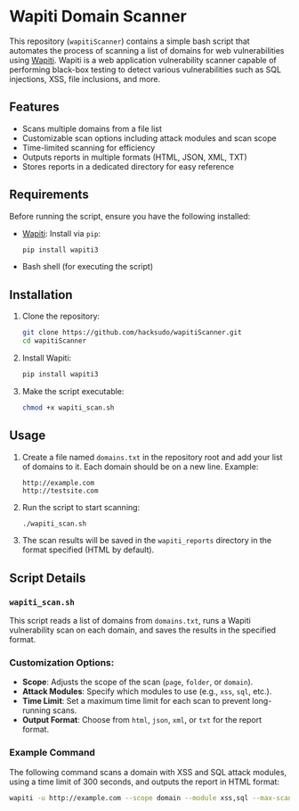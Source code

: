 # Wapiti Domain Scanner

This repository (`wapitiScanner`) contains a simple bash script that automates the process of scanning a list of domains for web vulnerabilities using [Wapiti](https://github.com/wapiti-scanner/wapiti). Wapiti is a web application vulnerability scanner capable of performing black-box testing to detect various vulnerabilities such as SQL injections, XSS, file inclusions, and more.

## Features

- Scans multiple domains from a file list
- Customizable scan options including attack modules and scan scope
- Time-limited scanning for efficiency
- Outputs reports in multiple formats (HTML, JSON, XML, TXT)
- Stores reports in a dedicated directory for easy reference

## Requirements

Before running the script, ensure you have the following installed:

- [Wapiti](https://github.com/wapiti-scanner/wapiti): Install via `pip`:

    ```bash
    pip install wapiti3
    ```

- Bash shell (for executing the script)

## Installation

1. Clone the repository:

    ```bash
    git clone https://github.com/hacksudo/wapitiScanner.git
    cd wapitiScanner
    ```

2. Install Wapiti:

    ```bash
    pip install wapiti3
    ```

3. Make the script executable:

    ```bash
    chmod +x wapiti_scan.sh
    ```

## Usage

1. Create a file named `domains.txt` in the repository root and add your list of domains to it. Each domain should be on a new line. Example:

    ```
    http://example.com
    http://testsite.com
    ```

2. Run the script to start scanning:

    ```bash
    ./wapiti_scan.sh
    ```

3. The scan results will be saved in the `wapiti_reports` directory in the format specified (HTML by default).

## Script Details

### `wapiti_scan.sh`

This script reads a list of domains from `domains.txt`, runs a Wapiti vulnerability scan on each domain, and saves the results in the specified format.

### Customization Options:

- **Scope**: Adjusts the scope of the scan (`page`, `folder`, or `domain`).
- **Attack Modules**: Specify which modules to use (e.g., `xss`, `sql`, etc.).
- **Time Limit**: Set a maximum time limit for each scan to prevent long-running scans.
- **Output Format**: Choose from `html`, `json`, `xml`, or `txt` for the report format.

### Example Command

The following command scans a domain with XSS and SQL attack modules, using a time limit of 300 seconds, and outputs the report in HTML format:

```bash
wapiti -u http://example.com --scope domain --module xss,sql --max-scan-time 300 -f html
